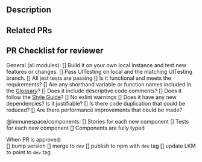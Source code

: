 <!-- IF THIS INVOLVES AUTHENTICATION: DO NOT SHARE YOUR USERNAME/PASSWORD, OR API KEYS/TOKENS IN THIS ISSUE - MOST LIKELY THE MAINTAINER WILL HAVE THEIR OWN EQUIVALENT KEY -->


<!--- Provide a general summary of your changes in the Title above -->

<!-- Before submitting your PR, make sure your code follows the guidelines 
outlined in the contribution guidelines and review the PR checklist below. 
In particular, make sure you follow the style guide for any coding languages 
you have edited, and add relevant tests and documentation. -->

## Description

<!--- Describe your changes in detail -->

## Related PRs

<!--- Link to any related PRs in LabKeyModules, UITesting, ImmuneSpaceR, etc. If this PR
makes any changes to UI functionality, there should be a related UITesting PR. -->

## PR Checklist for reviewer

General (all modules):
[] Build it on your own local instance and test new features or changes.
[] Pass UITesting on local and the matching UITesting branch. 
[] All jest tests are passing
[] Is it functional and meets the requirements? 
[] Are any shorthand variable or function names included in the  [Glossary](https://www.notion.so/rglab/Glossary-of-variable-abbreviations-e205838b1f534abc903fa8c2228a6d7f)? 
[] Does it include descriptive code comments? 
[] Does it follow the [Style Guide](https://github.com/RGLab/ImmuneSpaceFrontendTools/tree/main/components#style-guide)? 
    [] No eslint warnings
[] Does it have any new dependencies? Is it justifiable? 
[] Is there code duplication that could be reduced? 
[] Are there performance improvements that could be made? 

@immunespace/components: 
    [] Stories for each new component
    [] Tests for each new component
    [] Components are fully typed

When PR is approved:  
[] bump version
[] merge to `dev`
[] publish to npm with `dev` tag
[] update LKM to point to `dev` tag
